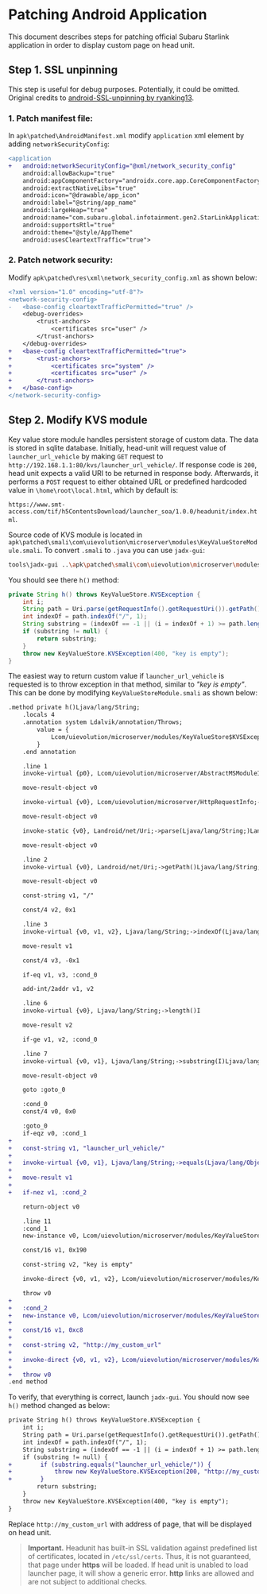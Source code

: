 # Patching Android Application
This document describes steps for patching official Subaru Starlink application in order to display custom page on head unit.

## Step 1. SSL unpinning
This step is useful for debug purposes. Potentially, it could be omitted. Original credits to [android-SSL-unpinning by ryanking13](https://github.com/ryanking13/android-SSL-unpinning).

### 1. Patch manifest file:

In `apk\patched\AndroidManifest.xml` modify `application` xml element by adding `networkSecurityConfig`:

```diff
<application
+   android:networkSecurityConfig="@xml/network_security_config"
    android:allowBackup="true"
    android:appComponentFactory="androidx.core.app.CoreComponentFactory"
    android:extractNativeLibs="true"
    android:icon="@drawable/app_icon"
    android:label="@string/app_name"
    android:largeHeap="true"
    android:name="com.subaru.global.infotainment.gen2.StarLinkApplication"
    android:supportsRtl="true"
    android:theme="@style/AppTheme"
    android:usesCleartextTraffic="true">
```

### 2. Patch network security:
Modify `apk\patched\res\xml\network_security_config.xml` as shown below:
```diff
<?xml version="1.0" encoding="utf-8"?>
<network-security-config>
-   <base-config cleartextTrafficPermitted="true" />
    <debug-overrides>
        <trust-anchors>
            <certificates src="user" />
        </trust-anchors>
    </debug-overrides>
+   <base-config cleartextTrafficPermitted="true">
+       <trust-anchors>
+           <certificates src="system" />
+           <certificates src="user" />
+       </trust-anchors>
+   </base-config>
</network-security-config>
```

## Step 2. Modify KVS module

Key value store module handles persistent storage of custom data. The data is stored in sqlite database. Initially, head-unit will request value of `launcher_url_vehicle` by making `GET` request to `http://192.168.1.1:80/kvs/launcher_url_vehicle/`. If response code is `200`, head unit expects a valid URI to be returned in response body. Afterwards, it performs a `POST` request to either obtained URL or predefined hardcoded value in `\home\root\local.html`, which by default is:

`https://www.smt-access.com/tif/h5ContentsDownload/launcher_soa/1.0.0/headunit/index.html`.

Source code of KVS module is located in `apk\patched\smali\com\uievolution\microserver\modules\KeyValueStoreModule.smali`. To convert `.smali` to `.java` you can use `jadx-gui`:
```sh
tools\jadx-gui ..\apk\patched\smali\com\uievolution\microserver\modules\KeyValueStoreModule.smali
```
You should see there `h()` method:
```java
private String h() throws KeyValueStore.KVSException {
    int i;
    String path = Uri.parse(getRequestInfo().getRequestUri()).getPath();
    int indexOf = path.indexOf("/", 1);
    String substring = (indexOf == -1 || (i = indexOf + 1) >= path.length()) ? null : path.substring(i);
    if (substring != null) {
        return substring;
    }
    throw new KeyValueStore.KVSException(400, "key is empty");
}
```
The easiest way to return custom value if `launcher_url_vehicle` is requested is to throw exception in that method, similar to *"key is empty"*. This can be done by modifying `KeyValueStoreModule.smali` as shown below:
```diff
.method private h()Ljava/lang/String;
    .locals 4
    .annotation system Ldalvik/annotation/Throws;
        value = {
            Lcom/uievolution/microserver/modules/KeyValueStore$KVSException;
        }
    .end annotation

    .line 1
    invoke-virtual {p0}, Lcom/uievolution/microserver/AbstractMSModuleImpl;->getRequestInfo()Lcom/uievolution/microserver/HttpRequestInfo;

    move-result-object v0

    invoke-virtual {v0}, Lcom/uievolution/microserver/HttpRequestInfo;->getRequestUri()Ljava/lang/String;

    move-result-object v0

    invoke-static {v0}, Landroid/net/Uri;->parse(Ljava/lang/String;)Landroid/net/Uri;

    move-result-object v0

    .line 2
    invoke-virtual {v0}, Landroid/net/Uri;->getPath()Ljava/lang/String;

    move-result-object v0

    const-string v1, "/"

    const/4 v2, 0x1

    .line 3
    invoke-virtual {v0, v1, v2}, Ljava/lang/String;->indexOf(Ljava/lang/String;I)I

    move-result v1

    const/4 v3, -0x1

    if-eq v1, v3, :cond_0

    add-int/2addr v1, v2

    .line 6
    invoke-virtual {v0}, Ljava/lang/String;->length()I

    move-result v2

    if-ge v1, v2, :cond_0

    .line 7
    invoke-virtual {v0, v1}, Ljava/lang/String;->substring(I)Ljava/lang/String;

    move-result-object v0

    goto :goto_0

    :cond_0
    const/4 v0, 0x0

    :goto_0
    if-eqz v0, :cond_1
+   
+   const-string v1, "launcher_url_vehicle/"
+   
+   invoke-virtual {v0, v1}, Ljava/lang/String;->equals(Ljava/lang/Object;)Z
+   
+   move-result v1
+   
+   if-nez v1, :cond_2

    return-object v0

    .line 11
    :cond_1
    new-instance v0, Lcom/uievolution/microserver/modules/KeyValueStore$KVSException;

    const/16 v1, 0x190

    const-string v2, "key is empty"

    invoke-direct {v0, v1, v2}, Lcom/uievolution/microserver/modules/KeyValueStore$KVSException;-><init>(ILjava/lang/String;)V

    throw v0
+   
+   :cond_2
+   new-instance v0, Lcom/uievolution/microserver/modules/KeyValueStore$KVSException;
+   
+   const/16 v1, 0xc8
+   
+   const-string v2, "http://my_custom_url"
+   
+   invoke-direct {v0, v1, v2}, Lcom/uievolution/microserver/modules/KeyValueStore$KVSException;-><init>(ILjava/lang/String;)V
+   
+   throw v0
.end method
```
To verify, that everything is correct, launch `jadx-gui`. You should now see `h()` method changed as below:
```diff
private String h() throws KeyValueStore.KVSException {
    int i;
    String path = Uri.parse(getRequestInfo().getRequestUri()).getPath();
    int indexOf = path.indexOf("/", 1);
    String substring = (indexOf == -1 || (i = indexOf + 1) >= path.length()) ? null : path.substring(i);
    if (substring != null) {
+        if (substring.equals("launcher_url_vehicle/")) {
+            throw new KeyValueStore.KVSException(200, "http://my_custom_url");
+        }
        return substring;
    }
    throw new KeyValueStore.KVSException(400, "key is empty");
}
```
Replace `http://my_custom_url` with address of page, that will be displayed on head unit.

> **Important.** Headunit has built-in SSL validation against predefined list of certificates, located in `/etc/ssl/certs`. Thus, it is not guaranteed, that page under **https** will be loaded. If head unit is unabled to load launcher page, it will show a generic error. **http** links are allowed and are not subject to additional checks.
